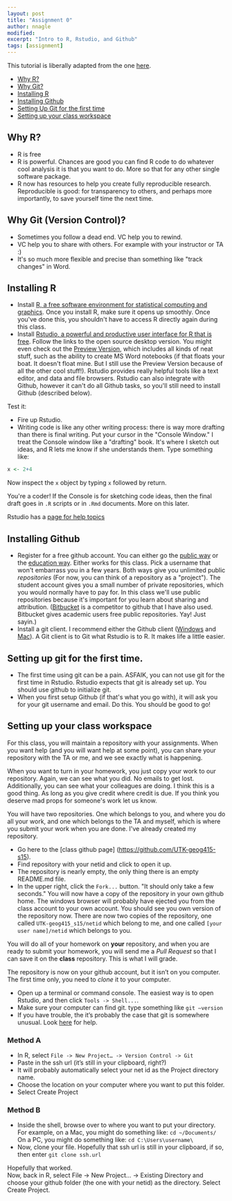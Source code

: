 ```yaml
---
layout: post
title: "Assignment 0"
author: nnagle
modified:
excerpt: "Intro to R, Rstudio, and Github"
tags: [assignment]
---
```


This tutorial is liberally adapted from the one [here](http://stat545-ubc.github.io/block000_r-rstudio-install.html).

 - [Why R?](#why-r)
 - [Why Git?](#whi-git)
 - [Installing R](#installing-r)
 - [Installing Github](#installing-github)
 - [Setting Up Git for the first time](#setting-up-git)
 - [Setting up your class workspace](#setting-up-workspace)


## <a name='why-r'>Why R?</a>
 - R is free
 - R is powerful.  Chances are good you can find R code to do whatever cool analysis it is that you want to do.  More so that for any other single software  package.
 - R now has resources to help you create fully reproducible research.  Reproducible is good: for transparency to others, and perhaps more importantly, to save yourself time the next time.

## <a name='why-git'>Why Git (Version Control)?</a>
 - Sometimes you follow a dead end.  VC help you to rewind.
 - VC help you to share with others.  For example with your instructor or TA :)
 - It's so much more flexible and precise than something like "track changes" in Word.


## <a name='installing-r'>Installing R</a>

 - Install [R, a free software environment for statistical computing and graphics](http://www.r-project.org).  Once you install R, make sure it opens up smoothly.  Once you've done this, you shouldn't have to access R directly again during this class.
 - Install [Rstudio, a powerful and productive user interface for R that is free](http://www.rstudio.com). Follow the links to the open source desktop version.  You might even check out the [Preview Version](http://www.rstudio.com/products/rstudio/download/preview/), which includes all kinds of neat stuff, such as the ability to create MS Word notebooks (if that floats your boat.  It doesn't float mine.  But I still use the Preview Version because of all the other cool stuff!).  Rstudio provides really helpful tools like a text editor, and data and file browsers.  Rstudio can also integrate with Github, however it can't do all Github tasks, so you'll still need to install Github (described below).

Test it:

 - Fire up Rstudio.
 - Writing code is like any other writing process: there is way more drafting than there is final writing.  Put your cursor in the "Console Window."  I treat the Console window like a "drafting" book.  It's where I sketch out ideas, and R lets me know if she understands them.  Type something like:
 ```r
 x <- 2+4
 ```
Now inspect the `x` object by typing `x` followed by return.  

You're a coder! If the Console is for sketching code ideas, then the final draft goes in `.R` scripts or in `.Rmd` documents.  More on this later.

Rstudio has a [page for help topics](https://support.rstudio.com/hc/en-us/categories/200035113-Documentation)

## <a name='installing-github'>Installing Github</a>

- Register for a free github account.  You can either go the [public way](https://github.com) or the [education way](https://education.github.com).  Either works for this class.  Pick a username that won't embarrass you in a few years.  Both ways give you unlimited public *repositories* (For now, you can think of a repository as a "project").  The student account gives you a small number of private repositories, which you would normally have to pay for.  In this class we'll use public repositories because it's important for you learn about sharing and attribution.  ([Bitbucket](http://www.bitbucket.org) is a competitor to github that I have also used.  Bitbucket gives academic users free public repositories.  Yay!  Just sayin.)
- Install a git client.  I recommend either the Github client ([Windows](http://windows.github.com) and [Mac](http://mac.github.com)).    A Git client is to Git what Rstudio is to R.  It makes life a little easier.

## <a name='setting-up-git'>Setting up git for the first time.</a>
- The first time using git can be a pain.  ASFAIK, you can not use git for the first time in Rstudio.  Rstudio expects that git is already set up.  You should use github to initialize git.
- When you first setup Github (if that's what you go with), it will ask you for your git username and email. Do this.  You should be good to go!

## <a name='setting-up-workspace'>Setting up your class workspace</a>
For this class, you will maintain a repository with your assignments.  When you want help (and you will want help at some point), you can share your repository with the TA or me, and we see exactly what is happening.

When you want to turn in your homework, you just copy your work to our repository.  Again, we can see what you did.  No emails to get lost.  Additionally, you can see what your colleagues are doing.  I think this is a good thing.  As long as you give credit where credit is due.  If you think you deserve mad props for someone's work let us know.

You will have two repositories.  One which belongs to you, and where you do all your work, and one which belongs to the TA and myself, which is where you submit your work when you are done.  I've already created my repository.
- Go here to the [class github page] (https://github.com/UTK-geog415-s15).
- Find repository with your netid and click to open it up.
- The repository is nearly empty, the only thing there is an empty README.md file.
- In the upper right, click the `Fork...` button.  "It should only take a few seconds."  You will now have a copy of the repository in your own github home.  The windows browser will probably have ejected you from the class account to your own account.  You should see you own version of the repository now.  There are now two copies of the repository, one called `UTK-geog415_s15/netid` which belong to me, and one called `[your user name]/netid` which belongs to you.

You will do all of your homework on **your** repository, and when you are ready to submit your homework, you will send me a *Pull Request* so that I can save it on the **class** repository.  This is what I will grade.

The repository is now on your github account, but it isn’t on you computer.  The first time only, you need to *clone* it to your computer.

- Open up a terminal or command console.  The easiest way is to open Rstudio, and then click `Tools -> Shell...`.
- Make sure your computer can find git.  type something like `git —version`
- If you have trouble, the it’s probably the case that git is somewhere unusual.  Look [here](http://www.molecularecologist.com/2013/11/using-github-with-r-and-rstudio/) for help.

### Method A
- In R, select `File -> New Project… -> Version Control -> Git`
- Paste in the ssh url (it’s still in your clipboard, right?)
- It will probably automatically select your net id as the Project directory name.
- Choose the location on your computer where you want to put this folder.
- Select Create Project

### Method B
- Inside the shell, browse over to where you want to put your directory.
For example, on a Mac, you might do something like: `cd ~/Documents/`
On a PC, you might do something like: `cd C:\Users\username\`
- Now, clone your file. Hopefully that ssh url is still in your clipboard, if so, then enter
`git clone ssh.url`

Hopefully that worked.  
Now, back in R, select File -> New Project… -> Existing Directory
and choose your github folder (the one with your netid) as the directory.
Select Create Project.
